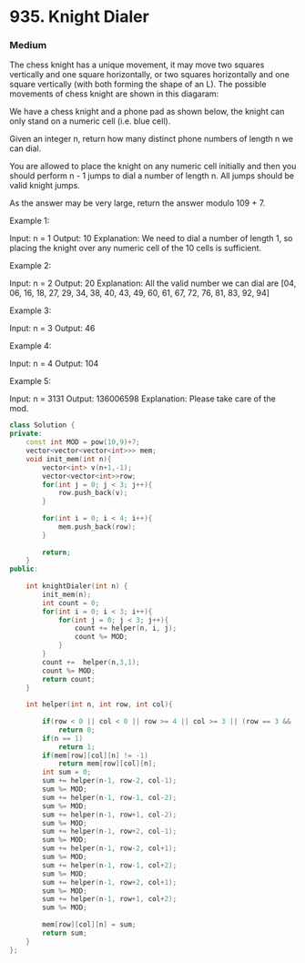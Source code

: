 # 935. Knight Dialer
### Medium

The chess knight has a unique movement, it may move two squares vertically and one square horizontally, or two squares horizontally and one square vertically (with both forming the shape of an L). The possible movements of chess knight are shown in this diagaram:

We have a chess knight and a phone pad as shown below, the knight can only stand on a numeric cell (i.e. blue cell).

Given an integer n, return how many distinct phone numbers of length n we can dial.

You are allowed to place the knight on any numeric cell initially and then you should perform n - 1 jumps to dial a number of length n. All jumps should be valid knight jumps.

As the answer may be very large, return the answer modulo 109 + 7.

 

Example 1:

Input: n = 1
Output: 10
Explanation: We need to dial a number of length 1, so placing the knight over any numeric cell of the 10 cells is sufficient.

Example 2:

Input: n = 2
Output: 20
Explanation: All the valid number we can dial are [04, 06, 16, 18, 27, 29, 34, 38, 40, 43, 49, 60, 61, 67, 72, 76, 81, 83, 92, 94]

Example 3:

Input: n = 3
Output: 46

Example 4:

Input: n = 4
Output: 104

Example 5:

Input: n = 3131
Output: 136006598
Explanation: Please take care of the mod.

```cpp
class Solution {
private:
    const int MOD = pow(10,9)+7;
    vector<vector<vector<int>>> mem;
    void init_mem(int n){
        vector<int> v(n+1,-1);
        vector<vector<int>>row;
        for(int j = 0; j < 3; j++){
            row.push_back(v);
        }
        
        for(int i = 0; i < 4; i++){
            mem.push_back(row);
        }
    
        return;
    }
public:
    
    int knightDialer(int n) {
        init_mem(n);
        int count = 0;
        for(int i = 0; i < 3; i++){
            for(int j = 0; j < 3; j++){
                count += helper(n, i, j);
                count %= MOD;
            }
        }
        count +=  helper(n,3,1);
        count %= MOD;
        return count;
    }
    
    int helper(int n, int row, int col){
       
        if(row < 0 || col < 0 || row >= 4 || col >= 3 || (row == 3 && (col == 0 || col == 2)))
            return 0;
        if(n == 1)
            return 1;
        if(mem[row][col][n] != -1)
            return mem[row][col][n];
        int sum = 0;
        sum += helper(n-1, row-2, col-1);
        sum %= MOD;
        sum += helper(n-1, row-1, col-2);
        sum %= MOD;
        sum += helper(n-1, row+1, col-2);
        sum %= MOD;
        sum += helper(n-1, row+2, col-1);
        sum %= MOD;
        sum += helper(n-1, row-2, col+1);
        sum %= MOD;
        sum += helper(n-1, row-1, col+2);
        sum %= MOD;
        sum += helper(n-1, row+2, col+1);
        sum %= MOD;
        sum += helper(n-1, row+1, col+2);
        sum %= MOD;
       
        mem[row][col][n] = sum;
        return sum;
    }
};
```